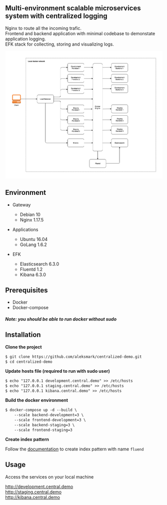 ## Multi-environment scalable microservices system with centralized logging

Nginx to route all the incoming trafic.<br/>
Frontend and backend application with minimal codebase to demonstate application logging.<br/>
EFK stack for collecting, storing and visualizing logs.<br/>

![Infra diagram](infra-diagram.png)


## Environment


- Gateway
    - Debian 10
    - Nginx 1.17.5

- Applications
    - Ubuntu 16.04
    - GoLang 1.6.2

- EFK
    - Elasticsearch 6.3.0
    - Fluentd 1.2
    - Kibana 6.3.0

## Prerequisites

- Docker
- Docker-compose

##### Note: you should be able to run docker without sudo

## Installation

**Clone the project**
```
$ git clone https://github.com/aleksmark/centralized-demo.git
$ cd centralized-demo
```

**Update hosts file (required to run with sudo user)**
```
$ echo "127.0.0.1 development.central.demo" >> /etc/hosts
$ echo "127.0.0.1 staging.central.demo" >> /etc/hosts
$ echo "127.0.0.1 kibana.central.demo" >> /etc/hosts
```

**Build the docker environment**
```
$ docker-compose up -d --build \
    --scale backend-development=3 \
    --scale frontend-development=3 \
    --scale backend-staging=3 \
    --scale frontend-staging=3
```

**Create index pattern**

Follow the [documentation](https://www.elastic.co/guide/en/kibana/6.3/tutorial-define-index.html#tutorial-define-index) to create index pattern with name `fluend`

## Usage

Access the services on your local machine

http://development.central.demo<br/>
http://staging.central.demo<br/>
http://kibana.central.demo<br/>
